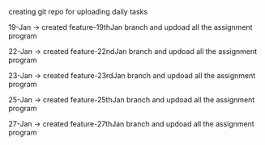 creating git repo for uploading daily tasks

19-Jan -> created feature-19thJan branch and updoad all the assignment program

22-Jan -> created feature-22ndJan branch and updoad all the assignment program

23-Jan -> created feature-23rdJan branch and updoad all the assignment program

25-Jan -> created feature-25thJan branch and updoad all the assignment program

27-Jan -> created feature-27thJan branch and updoad all the assignment program